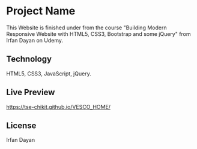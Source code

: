 # Project Name

This Website is finished under from the course "Building Modern Responsive Website with HTML5, CSS3, Bootstrap and some jQuery" from Irfan Dayan on Udemy.

## Technology

HTML5, CSS3, JavaScript, jQuery.

## Live Preview

https://tse-chikit.github.io/VESCO_HOME/

## License

Irfan Dayan
